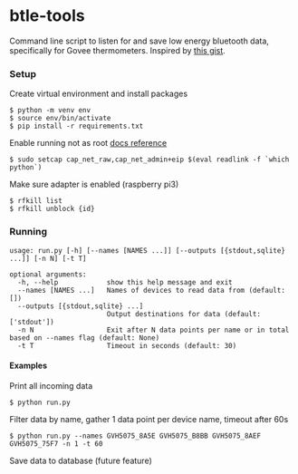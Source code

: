 # btle-tools

Command line script to listen for and save low energy bluetooth data, specifically for Govee thermometers. Inspired by [this gist](https://gist.github.com/tchen/65d6b29a20dd1ef01b210538143c0bf4).

### Setup

Create virtual environment and install packages
```
$ python -m venv env
$ source env/bin/activate
$ pip install -r requirements.txt
```

Enable running not as root [docs reference](https://bleson.readthedocs.io/en/latest/installing.html#linux)
```
$ sudo setcap cap_net_raw,cap_net_admin+eip $(eval readlink -f `which python`)
```

Make sure adapter is enabled (raspberry pi3)

```
$ rfkill list
$ rfkill unblock {id}
```

### Running

```
usage: run.py [-h] [--names [NAMES ...]] [--outputs [{stdout,sqlite} ...]] [-n N] [-t T]

optional arguments:
  -h, --help            show this help message and exit
  --names [NAMES ...]   Names of devices to read data from (default: [])
  --outputs [{stdout,sqlite} ...]
                        Output destinations for data (default: ['stdout'])
  -n N                  Exit after N data points per name or in total based on --names flag (default: None)
  -t T                  Timeout in seconds (default: 30)
```


#### Examples

Print all incoming data
```
$ python run.py
```

Filter data by name, gather 1 data point per device name, timeout after 60s
```
$ python run.py --names GVH5075_8A5E GVH5075_B8BB GVH5075_8AEF GVH5075_75F7 -n 1 -t 60
```

Save data to database (future feature)
